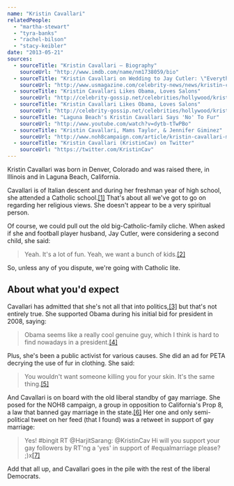 ```yaml
---
name: "Kristin Cavallari"
relatedPeople:
  - "martha-stewart"
  - "tyra-banks"
  - "rachel-bilson"
  - "stacy-keibler"
date: "2013-05-21"
sources:
  - sourceTitle: "Kristin Cavallari – Biography"
    sourceUrl: "http://www.imdb.com/name/nm1738059/bio"
  - sourceTitle: "Kristin Cavallari on Wedding to Jay Cutler: \"Everything is Planned and Ready to Go.\""
    sourceUrl: "http://www.usmagazine.com/celebrity-news/news/kristin-cavallari-on-wedding-to-jay-cutler-everything-is-planned-and-ready-to-go--2013232"
  - sourceTitle: "Kristin Cavallari Likes Obama, Loves Salons"
    sourceUrl: "http://celebrity-gossip.net/celebrities/hollywood/kristin-cavallari-likes-obama-loves-salons-204800"
  - sourceTitle: "Kristin Cavallari Likes Obama, Loves Salons"
    sourceUrl: "http://celebrity-gossip.net/celebrities/hollywood/kristin-cavallari-likes-obama-loves-salons-204800"
  - sourceTitle: "Laguna Beach's Kristin Cavallari Says 'No' To Fur"
    sourceUrl: "http://www.youtube.com/watch?v=dytb-tTwPBo"
  - sourceTitle: "Kristin Cavallari, Mams Taylor, & Jennifer Giminez"
    sourceUrl: "http://www.noh8campaign.com/article/kristin-cavallari-mams-taylor-jennifer-gimenez"
  - sourceTitle: "Kristin Cavallari (KristinCav) on Twitter"
    sourceUrl: "https://twitter.com/KristinCav"
---
```


Kristin Cavallari was born in Denver, Colorado and was raised there, in Illinois and in Laguna Beach, California.

Cavallari is of Italian descent and during her freshman year of high school, she attended a Catholic school.<a class="source-citation" href="http://www.imdb.com/name/nm1738059/bio" title="Kristin Cavallari – Biography">[1]</a> That's about all we've got to go on regarding her religious views. She doesn't appear to be a very spiritual person.

Of course, we could pull out the old big-Catholic-family cliche. When asked if she and football player husband, Jay Cutler, were considering a second child, she said:

>Yeah. It's a lot of fun. Yeah, we want a bunch of kids.<a class="source-citation" href="http://www.usmagazine.com/celebrity-news/news/kristin-cavallari-on-wedding-to-jay-cutler-everything-is-planned-and-ready-to-go--2013232" title="Kristin Cavallari on Wedding to Jay Cutler: &quot;Everything is Planned and Ready to Go.&quot;">[2]</a>

So, unless any of you dispute, we're going with Catholic lite.


## About what you'd expect

Cavallari has admitted that she's not all that into politics,<a class="source-citation" href="http://celebrity-gossip.net/celebrities/hollywood/kristin-cavallari-likes-obama-loves-salons-204800" title="Kristin Cavallari Likes Obama, Loves Salons">[3]</a> but that's not entirely true. She supported Obama during his initial bid for president in 2008, saying:

>Obama seems like a really cool genuine guy, which I think is hard to find nowadays in a president.<a class="source-citation" href="http://celebrity-gossip.net/celebrities/hollywood/kristin-cavallari-likes-obama-loves-salons-204800" title="Kristin Cavallari Likes Obama, Loves Salons">[4]</a>

Plus, she's been a public activist for various causes. She did an ad for PETA decrying the use of fur in clothing. She said:

>You wouldn't want someone killing you for your skin. It's the same thing.<a class="source-citation" href="http://www.youtube.com/watch?v=dytb-tTwPBo" title="Laguna Beach&apos;s Kristin Cavallari Says &apos;No&apos; To Fur">[5]</a>

And Cavallari is on board with the old liberal standby of gay marriage. She posed for the NOH8 campaign, a group in opposition to California's Prop 8, a law that banned gay marriage in the state.<a class="source-citation" href="http://www.noh8campaign.com/article/kristin-cavallari-mams-taylor-jennifer-gimenez" title="Kristin Cavallari, Mams Taylor, &amp; Jennifer Giminez">[6]</a> Her one and only semi-political tweet on her feed (that I found) was a retweet in support of gay marriage:

>Yes! #bingit RT @HarjitSarang: @KristinCav Hi will you support your gay followers by RT'ng a 'yes' in support of #equalmarriage please? ;)x<a class="source-citation" href="https://twitter.com/KristinCav" title="Kristin Cavallari (KristinCav) on Twitter">[7]</a>

Add that all up, and Cavallari goes in the pile with the rest of the liberal Democrats.
